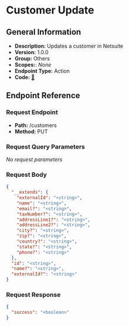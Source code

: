 # Customer Update

## General Information

- **Description:** Updates a customer in Netsuite
- **Version:** 1.0.0
- **Group:** Others
- **Scopes:**: _None_
- **Endpoint Type:** Action
- **Code:** [🔗](https://github.com/NangoHQ/integration-templates/tree/main/integrations/netsuite-tba/actions/customer-update.ts)

## Endpoint Reference

### Request Endpoint

- **Path:** /customers
- **Method:** PUT

### Request Query Parameters

_No request parameters_

### Request Body

```json
{
  "__extends": {
    "externalId": "<string>",
    "name": "<string>",
    "email?": "<string>",
    "taxNumber?": "<string>",
    "addressLine1?": "<string>",
    "addressLine2?": "<string>",
    "city?": "<string>",
    "zip?": "<string>",
    "country?": "<string>",
    "state?": "<string>",
    "phone?": "<string>"
  },
  "id": "<string>",
  "name?": "<string>",
  "externalId?": "<string>"
}
```

### Request Response

```json
{
  "success": "<boolean>"
}
```
